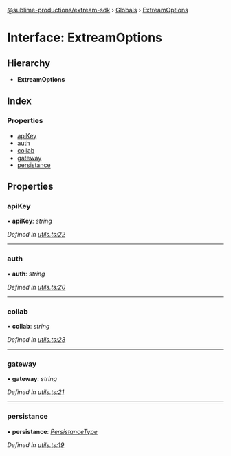 [@sublime-productions/extream-sdk](../README.md) › [Globals](../globals.md) › [ExtreamOptions](extreamoptions.md)

# Interface: ExtreamOptions

## Hierarchy

* **ExtreamOptions**

## Index

### Properties

* [apiKey](extreamoptions.md#apikey)
* [auth](extreamoptions.md#auth)
* [collab](extreamoptions.md#collab)
* [gateway](extreamoptions.md#gateway)
* [persistance](extreamoptions.md#persistance)

## Properties

###  apiKey

• **apiKey**: *string*

*Defined in [utils.ts:22](https://github.com/Extream-SaaS/ex-sdk/blob/849839b/src/utils.ts#L22)*

___

###  auth

• **auth**: *string*

*Defined in [utils.ts:20](https://github.com/Extream-SaaS/ex-sdk/blob/849839b/src/utils.ts#L20)*

___

###  collab

• **collab**: *string*

*Defined in [utils.ts:23](https://github.com/Extream-SaaS/ex-sdk/blob/849839b/src/utils.ts#L23)*

___

###  gateway

• **gateway**: *string*

*Defined in [utils.ts:21](https://github.com/Extream-SaaS/ex-sdk/blob/849839b/src/utils.ts#L21)*

___

###  persistance

• **persistance**: *[PersistanceType](../enums/persistancetype.md)*

*Defined in [utils.ts:19](https://github.com/Extream-SaaS/ex-sdk/blob/849839b/src/utils.ts#L19)*
